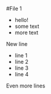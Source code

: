 #File 1

* hello!
* some text
* more text

New line
* line 1
* line 2
* line 3
* line 4

Even more lines

